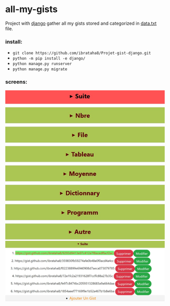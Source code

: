 # all-my-gists
 Project with [django](https://www.djangoproject.com/) gather all my gists stored and categorized in [data.txt](page\Data.txt) file.
 
### install:
 - `git clone https://github.com/ibrataha8/Projet-gist-django.git`
 - `python -m pip install -e django/`
 - `python manage.py runserver`
 - `python manage.py migrate`

### screens: 
![screen](.\screens\screen_0.jpg)
![screen](.\screens\screen_1.jpg)